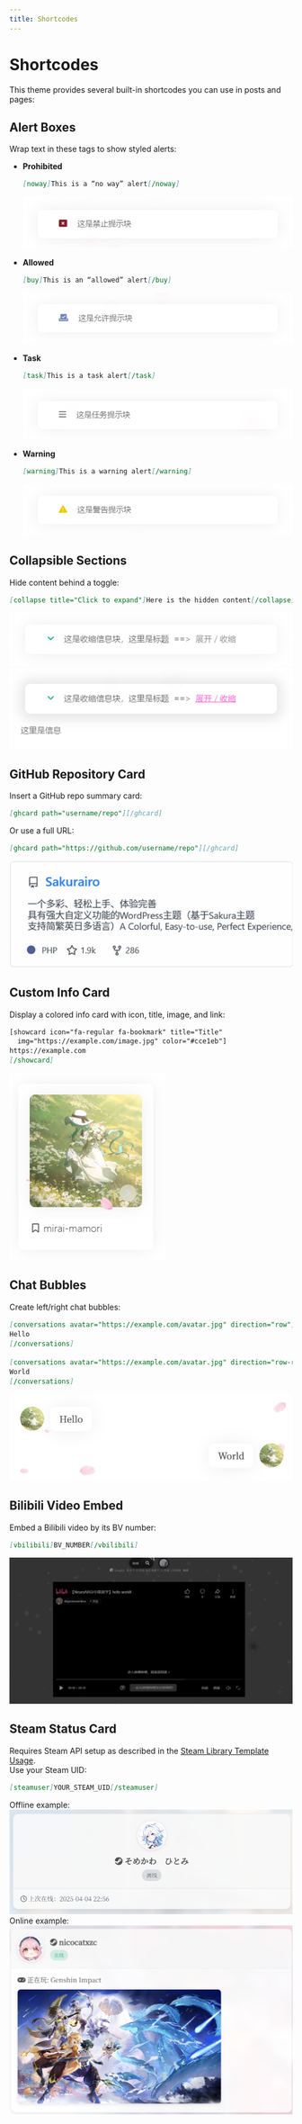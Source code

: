 ```yaml
---
title: Shortcodes
---
```


# Shortcodes <Badge type="tip" text="v3.0" />

This theme provides several built-in shortcodes you can use in posts and pages:

## Alert Boxes

Wrap text in these tags to show styled alerts:

- **Prohibited**  
  ```markdown
  [noway]This is a “no way” alert[/noway]
  ```  
  ![](/short-code/noway.png)

- **Allowed**  
  ```markdown
  [buy]This is an “allowed” alert[/buy]
  ```  
  ![](/short-code/buy.png)

- **Task**  
  ```markdown
  [task]This is a task alert[/task]
  ```  
  ![](/short-code/task.png)

- **Warning**  
  ```markdown
  [warning]This is a warning alert[/warning]
  ```  
  ![](/short-code/warn.png)

## Collapsible Sections

Hide content behind a toggle:

```markdown
[collapse title="Click to expand"]Here is the hidden content[/collapse]
```

![](/short-code/collapse1.png)  
![](/short-code/collapse2.png)

## GitHub Repository Card

Insert a GitHub repo summary card:

```markdown
[ghcard path="username/repo"][/ghcard]
```

Or use a full URL:

```markdown
[ghcard path="https://github.com/username/repo"][/ghcard]
```

![](/short-code/ghcard.png)

## Custom Info Card

Display a colored info card with icon, title, image, and link:

```markdown
[showcard icon="fa-regular fa-bookmark" title="Title"
  img="https://example.com/image.jpg" color="#cce1eb"]
https://example.com
[/showcard]
```

![](/short-code/showc.png)

## Chat Bubbles

Create left/right chat bubbles:

```markdown
[conversations avatar="https://example.com/avatar.jpg" direction="row"]
Hello
[/conversations]

[conversations avatar="https://example.com/avatar.jpg" direction="row-reverse"]
World
[/conversations]
```

![](/short-code/dis.png)

## Bilibili Video Embed

Embed a Bilibili video by its BV number:

```markdown
[vbilibili]BV_NUMBER[/vbilibili]
```

![](/short-code/bvcode.png)

## Steam Status Card

Requires Steam API setup as described in the [Steam Library Template Usage](/en/Sakurairo/Steam/).  
Use your Steam UID:

```markdown
[steamuser]YOUR_STEAM_UID[/steamuser]
```

Offline example:  
![steamuser](/short-code/offonline.png)  
Online example:  
![steamuser](/short-code/online.png)